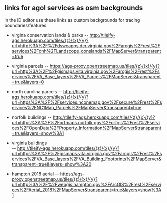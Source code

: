 ## links for agol services as osm backgrounds
in the iD editor use these links as custom backgrounds for tracing boundaries/features 

- virgina conservation lands & parks
-- http://tileify-ags.herokuapp.com/tiles/{z}/{x}/{y}?url=http%3A%2F%2Fdswcapps.dcr.virginia.gov%2Farcgis%2Frest%2Fservices%2Fdnh%2FLandscope_conslands%2FMapServer&transparent=true

- virginia parcels
-- https://ags-proxy.openstreetmap.us/tiles/{z}/{x}/{y}?url=http%3A%2F%2Fgismaps.vita.virginia.gov%2Farcgis%2Frest%2Fservices%2FVA_Base_layers%2FVA_Parcels%2FMapServer&transparent=true&layers=0  

- north carolina parcels
-- http://tileify-ags.herokuapp.com/tiles/{z}/{x}/{y}?url=https%3A%2F%2Fservices.nconemap.gov%2Fsecure%2Frest%2Fservices%2FNC1Map_Parcels%2FMapServer&transparent=true  

- norfolk buildings
-- http://tileify-ags.herokuapp.com/tiles/{z}/{x}/{y}?url=https%3A%2F%2Forfmaps.norfolk.gov%2Forfgis%2Frest%2Fservices%2FOpenData%2FProperty_Information%2FMapServer&transparent=true&layers=show%3A1  

- virginia buildings  
-- http://tileify-ags.herokuapp.com/tiles/{z}/{x}/{y}?url=https%3A%2F%2Fgismaps.vita.virginia.gov%2Farcgis%2Frest%2Fservices%2FVA_Base_layers%2FVA_Building_Footprints%2FMapServer&transparent=true&layers=show%3A20  

- hampton 2018 aerial
-- https://ags-proxy.openstreetmap.us/tiles/{z}/{x}/{y}?url=http%3A%2F%2Fwebgis.hampton.gov%2FArcGIS%2Frest%2Fservices%2FAerial_2018%2FMapServer&transparent=true&layers=show%3A1
